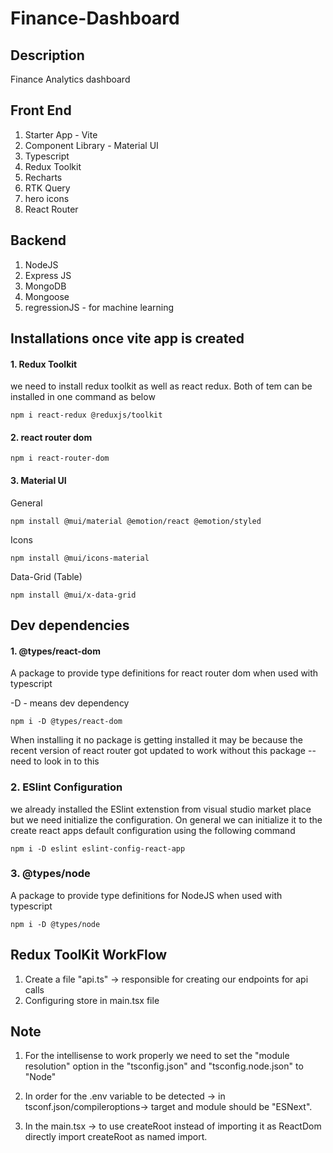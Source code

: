 # Finance-Dashboard

## Description
Finance Analytics dashboard

## Front End
1. Starter App - Vite
2. Component Library - Material UI
3. Typescript
4. Redux Toolkit
5. Recharts
6. RTK Query
7. hero icons
8. React Router

## Backend
1. NodeJS
2. Express JS
3. MongoDB
4. Mongoose
5. regressionJS -  for machine learning

## Installations once vite app is created
#### 1. Redux Toolkit
we need to install redux toolkit as well as react redux. Both of tem can be installed in one command as below

```npm i react-redux @reduxjs/toolkit```

#### 2. react router dom
```npm i react-router-dom```

#### 3. Material UI
General

```npm install @mui/material @emotion/react @emotion/styled```

Icons

```npm install @mui/icons-material```

Data-Grid (Table)

```npm install @mui/x-data-grid```

## Dev dependencies
#### 1. @types/react-dom
A package to provide type definitions for react router dom when used with typescript

-D - means dev dependency

```npm i -D @types/react-dom```

When installing it no package is getting installed it may be because the recent version of react router got updated to work without this package -- need to look in to this

### 2. ESlint Configuration

we already installed the ESlint extenstion from visual studio market place but we need initialize the configuration. On general we can initialize it to the  create react apps default configuration using the following command

```npm i -D eslint eslint-config-react-app```

### 3. @types/node
A package to provide type definitions for NodeJS when used with typescript

```npm i -D @types/node```

## Redux ToolKit WorkFlow
1. Create a file "api.ts" -> responsible for creating our endpoints for api calls
2. Configuring store in main.tsx file

## Note
1. For the intellisense to work properly we need to set the "module resolution" option in the "tsconfig.json" and "tsconfig.node.json" to "Node"

2. In order for the .env variable to be detected -> in tsconf.json/compileroptions-> target and module should be "ESNext".

3. In the main.tsx -> to use createRoot instead of importing it as ReactDom directly import createRoot as named import.


